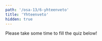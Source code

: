 ```yaml
---
path: '/osa-13/6-yhteenveto'
title: 'Yhteenveto'
hidden: true
---
```


<!-- TODO: kerrotaan siitä, miten suuressa osassa käyttöliittymät ovat elämäämme -- mainitaan myös, että hyvän ja huonon käyttölittymän välillä merkittävä ero -->

Please take some time to fill the quiz below!

<!-- <quiz id=''></quiz> -->